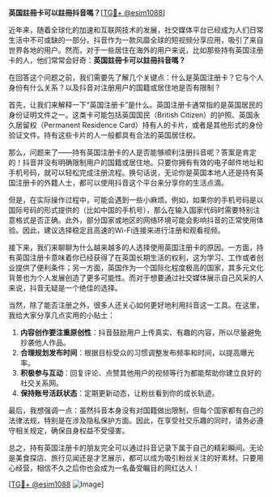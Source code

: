 **英国註冊卡可以註冊抖音嗎？**[[TG💪+ @esim1088](https://t.me/s/esim1088)]

近年来，随着全球化的加速和互联网技术的发展，社交媒体平台已经成为人们日常生活中不可或缺的一部分。抖音作为一款风靡全球的短视频分享应用，吸引了来自世界各地的用户。然而，对于一些居住在海外的用户来说，比如那些持有英国注册卡的人，他们常常会好奇：**英国註冊卡可以註冊抖音嗎？**

在回答这个问题之前，我们需要先了解几个关键点：什么是英国注册卡？它与个人身份有什么关系？以及抖音对注册用户的国籍或居住地是否有限制？

首先，让我们来解释一下“英国注册卡”是什么。英国注册卡通常指的是英国居民的身份证明文件之一。这类卡可能包括英国国民（British Citizen）的护照、英国永久居留权（Permanent Residence Card）持有人的卡片，或者是其他形式的身份验证文件。持有这些卡片的人一般都具有合法的英国居住权。

那么，问题来了——持有英国注册卡的人是否能够顺利注册抖音呢？答案是肯定的！抖音并没有明确限制用户的国籍或居住地。只要你拥有有效的电子邮件地址和手机号码，就可以轻松完成注册流程。换句话说，无论你是英国本地人还是持有英国注册卡的外籍人士，都可以使用抖音这个平台来分享你的生活点滴。

但是，在实际操作过程中，可能会遇到一些小麻烦。例如，如果你的手机号码是以国际号码的形式提供的（比如中国的手机号），那么在输入国家代码时需要特别注意格式是否正确。此外，部分国家或地区的网络环境可能会影响抖音的正常使用体验。因此，建议选择稳定且高速的Wi-Fi连接来进行注册和观看视频。

接下来，我们来聊聊为什么越来越多的人选择使用英国注册卡的原因。一方面，持有英国注册卡意味着你已经获得了在英国长期生活的权利，这为学习、工作或者创业提供了便利条件；另一方面，英国作为一个国际化程度极高的国家，其多元文化背景也为个人发展创造了更多可能性。而对于想要通过社交媒体展示自己风采的人来说，抖音无疑是一个绝佳的选择。

当然，除了能否注册之外，很多人还关心如何更好地利用抖音这一工具。在这里，我给大家分享几点实用的小贴士：

1. **内容创作要注重原创性**：抖音鼓励用户上传真实、有趣的内容，所以尽量避免抄袭他人作品。
2. **合理规划发布时间**：根据目标受众的习惯调整发布频率和时间，以提高曝光率。
3. **积极参与互动**：回复评论、点赞其他用户的视频等行为都能帮助你建立良好的社交关系网。
4. **保持账号活跃状态**：定期更新动态，让粉丝看到你的成长轨迹。

最后，我想强调一点：虽然抖音本身没有对国籍做出限制，但每个国家都有自己的法律法规，特别是在涉及隐私保护方面。因此，在享受社交乐趣的同时，请务必遵守相关规定，确保自身权益不受侵害。

总之，持有英国注册卡的朋友完全可以通过抖音记录下属于自己的精彩瞬间。无论是美食探店、旅行见闻还是才艺展示，都可以成为吸引粉丝关注的好素材。只要用心经营，相信不久之后你也会成为一名备受瞩目的网红达人！

[[TG💪+ @esim1088](https://t.me/s/esim1088) ![Image](https://i.postimg.cc/4NQfJmqS/Snipaste-2025-05-13-00-14-12.png)]